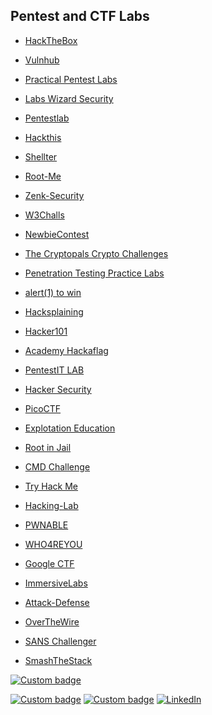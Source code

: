 ## Pentest and CTF Labs

- [HackTheBox](https://www.hackthebox.eu)

- [Vulnhub](https://www.vulnhub.com)

- [Practical Pentest Labs](https://practicalpentestlabs.com)

- [Labs Wizard Security](https://labs.wizard-security.net)

- [Pentestlab](https://pentesterlab.com/)

- [Hackthis](https://www.hackthis.co.uk)

- [Shellter](https://shellterlabs.com/pt/)

- [Root-Me](https://www.root-me.org/)

- [Zenk-Security](https://www.zenk-security.com/epreuves.php)

- [W3Challs](https://w3challs.com/)

- [NewbieContest](https://www.newbiecontest.org/)

- [The Cryptopals Crypto Challenges](https://cryptopals.com/)

- [Penetration Testing Practice Labs](http://www.amanhardikar.com/mindmaps/Practice.html)

- [alert(1) to win](https://alf.nu/alert1)

- [Hacksplaining](https://www.hacksplaining.com/exercises)

- [Hacker101](https://ctf.hacker101.com)

- [Academy Hackaflag](https://academy.hackaflag.com.br/)

- [PentestIT LAB](https://lab.pentestit.ru)

- [Hacker Security](https://capturetheflag.com.br/)

- [PicoCTF](https://picoctf.com)

- [Explotation Education](https://exploit.education/)

- [Root in Jail](http://ctf.rootinjail.com)

- [CMD Challenge](https://cmdchallenge.com)

- [Try Hack Me](https://tryhackme.com/)

- [Hacking-Lab](https://www.hacking-lab.com/index.html)

- [PWNABLE](https://pwnable.kr/play.php)

- [WHO4REYOU](https://34.73.111.210)

- [Google CTF](https://capturetheflag.withgoogle.com/)

- [ImmersiveLabs](https://immersivelabs.com/)

- [Attack-Defense](https://attackdefense.com/)

- [OverTheWire](http://overthewire.org)

- [SANS Challenger](https://www.holidayhackchallenge.com/)

- [SmashTheStack](http://smashthestac.com)

[![Custom badge][NHC-shield]][NHC]


[NHC]: https://github.com/N00B-HACK3RS-COMMUNITY

[![Custom badge][NHC-shield]][NHC]
[![Custom badge][Insta-shield]][Insta-me]
[![LinkedIn][linkedIn-shield]][linkedin-url]

[linkedin-url]: https://www.linkedin.com/in/sumit-o-a30926158
[linkedin-shield]: https://img.shields.io/badge/-LinkedIn-black.svg?style=flat-square&logo=linkedin&colorB=555
[NHC-shield]: https://img.shields.io/badge/NHC-N00B%20HACK3RS%20COMMUNITY-brightgreen?style=plastic&logo=appveyor
[NHC]: https://github.com/N00B-HACK3RS-COMMUNITY
[Insta-shield]: https://img.shields.io/badge/~Hack3r__Oneness-Instagram-02f5ff?style=plastic&logo=appveyor
[Insta-me]: https://instagram.com/hack3r_oneness


